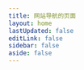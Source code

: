 ```yaml
---
title: 网站导航的页面
layout: home
lastUpdated: false
editLink: false
sidebar: false
aside: false
---
```


<!-- Java 开发，进行渲染数据 -->
<NavigationItem v-bind="JavaList" />

<!-- 前端页面开发 -->
<NavigationItem v-bind="h5List" />

<!-- 常用的工具 -->
<NavigationItem v-bind="toolList" />

<!-- 其他的上网 -->
<NavigationItem v-bind="otherList" />

<script lang="ts" setup>

import {reactive} from 'vue'

import NavigationItem from './NavigationItem.vue'

// 导入类型
import type {NavigationItemObject} from './NavigationType'


/**** tip : 图标使用 iconfont 的 28 尺寸的 ******/

// 导入图片 - java
import guanwangIcon from '/navigationImages/guanwang.svg'
import javaIcon from '/navigationImages/java.svg'
import mavenIcon from '/navigationImages/maven.svg'
import springIcon from '/navigationImages/spring.svg'
import tomcatIcon from '/navigationImages/tomcat.svg'
import redisIcon from '/navigationImages/redis.svg'
import nginxIcon from '/navigationImages/nginx.svg'
import mvnrepositoryIcon from '/navigationImages/mvnrepository.svg'
import mvnrepositoryaliIcon from '/navigationImages/mvnrepositoryaliIcon.svg'
import gitIcon from '/navigationImages/git.svg'
import githubIcon from '/navigationImages/github.svg'
import giteeIcon from '/navigationImages/gitee.svg'

// 导入图片 - 前端
import qianduanIcon from '/navigationImages/qianduan.svg'
import vueIcon from '/navigationImages/vue.svg'
import vuepiniaIcon from '/navigationImages/vuepinia.svg'
import elementuiIcon from '/navigationImages/elementui.svg'
import elementuiplusIcon from '/navigationImages/elementuiplus.svg'
import vantIcon from '/navigationImages/vant.svg'
import npmjsIcon from '/navigationImages/npmjs.svg'
import viteIcon from '/navigationImages/vitelogo.svg'
import markdownIcon from '/navigationImages/markdown.svg'
import iconfontIcon from '/navigationImages/iconfont.svg'
import vueuseIcon from '/navigationImages/vueuse.svg'
import colorspaceIcon from '/navigationImages/colorspace.svg'
import animateIcon from '/navigationImages/animate.svg'
import animategaspIcon from '/navigationImages/animategasp.svg'
import iconarchiveIcon from '/navigationImages/iconarchive.svg'
import electronIcon from '/navigationImages/electron.svg'

// 导入图片 - 工具网站
import utoolsIcon from '/navigationImages/UTools.svg'

import tongyiqianwenIcon from '/navigationImages/tongyiqianwen.svg'
import wenxinyiyanIcon from '/navigationImages/wenxinyiyan.svg'
import fanyiIcon from '/navigationImages/fanyi.svg'
import jsonIcon from '/navigationImages/json.svg'
import timestampIcon from '/navigationImages/timestamp.svg'
import stringhexIcon from '/navigationImages/stringhex.svg'
import asciiIcon from '/navigationImages/ascii.svg'
import cronIcon from '/navigationImages/cron.svg'

// 导入图片 - 其他网站
import otherIcon from '/navigationImages/other.svg'
import baiduIcon from '/navigationImages/baidu.svg'
import csdnIcon from '/navigationImages/csdn.svg'
import bilibiliIcon from '/navigationImages/bilibili.svg'


// Java开发的网站导航
const JavaList:NavigationItemObject = reactive({
    title:'Java开发',
    desc:'直接点进去看看是怎么个事儿',
    iconUrl:guanwangIcon,
    itemList:[
        {nameStr:'Java 官网',iconUrl:javaIcon,linkUrl:'https://www.oracle.com/cn/java/'},
        {nameStr:'Maven 官网',iconUrl:mavenIcon,linkUrl:'https://maven.apache.org/'},
        {nameStr:'Spring 官网',iconUrl:springIcon,linkUrl:'https://spring.io/'},
        {nameStr:'Tomcat 官网',iconUrl:tomcatIcon,linkUrl:'https://tomcat.apache.org/'},
        {nameStr:'Redis 官网',iconUrl:redisIcon,linkUrl:'https://redis.io/'},
        {nameStr:'Nginx 官网',iconUrl:nginxIcon,linkUrl:'https://nginx.org/'},
        {nameStr:'Maven 官方仓库',iconUrl:mvnrepositoryIcon,linkUrl:'https://mvnrepository.com/'},
        {nameStr:'Maven 阿里仓库',iconUrl:mvnrepositoryaliIcon,linkUrl:'https://developer.aliyun.com/mvn/guide'},
        {nameStr:'Git 官网',iconUrl:gitIcon,linkUrl:'https://git-scm.com/'},
        {nameStr:'GitHub',iconUrl:githubIcon,linkUrl:'https://github.com/'},
        {nameStr:'Gitee 官网',iconUrl:giteeIcon,linkUrl:'https://gitee.com/'},
    ] 
})

// 前端开发的网站导航
const h5List:NavigationItemObject = reactive({
    title:'前端开发',
    desc:'不要慌，有问题就去官方文档上扒拉扒拉',
    iconUrl:qianduanIcon,
    itemList:[
        {nameStr:'VueJS 官网',iconUrl:vueIcon,linkUrl:'https://vuejs.org/'},
        {nameStr:'Vue Router',iconUrl:vueIcon,linkUrl:'https://router.vuejs.org/'},
        {nameStr:'Pinia',iconUrl:vuepiniaIcon,linkUrl:'https://pinia.vuejs.org/'},
        {nameStr:'Element UI',iconUrl:elementuiIcon,linkUrl:'https://element.eleme.cn/#/zh-CN'},
        {nameStr:'Element UI Plus',iconUrl:elementuiplusIcon,linkUrl:'https://element-plus.org/zh-CN/'},
        {nameStr:'Vant 官网',iconUrl:vantIcon,linkUrl:'https://vant-ui.github.io/vant/#/zh-CN/home'},
        {nameStr:'NpmJS 网站',iconUrl:npmjsIcon,linkUrl:'https://www.npmjs.com/'},
        {nameStr:'Vite 官网',iconUrl:viteIcon,linkUrl:'https://www.vitejs.net/'},
        {nameStr:'VitePress 官网',iconUrl:markdownIcon,linkUrl:'https://vitepress.dev/'},
        {nameStr:'IconFont 图标',iconUrl:iconfontIcon,linkUrl:'https://www.iconfont.cn/'},
        {nameStr:'VueUse',iconUrl:vueuseIcon,linkUrl:'https://vueuse.org/'},
        {nameStr:'Color Space',iconUrl:colorspaceIcon,linkUrl:'https://mycolor.space/'},
        {nameStr:'Animate Css',iconUrl:animateIcon,linkUrl:'https://animate.style/'},
        {nameStr:'Animate GSAP',iconUrl:animategaspIcon,linkUrl:'https://gsap.com/'},
        {nameStr:'Icon Archive',iconUrl:iconarchiveIcon,linkUrl:'https://www.iconarchive.com/'},
        {nameStr:'Electron',iconUrl:electronIcon,linkUrl:'https://www.electronjs.org/'},
    
    ]
})

// 常用工具的网站导航
const toolList:NavigationItemObject = reactive({
    title:'Tools',
    desc:'这些工具网站就别犹豫了，直接点进去',
    iconUrl:utoolsIcon,
    itemList:[
        {nameStr:'通义千问',iconUrl:tongyiqianwenIcon,linkUrl:'https://tongyi.aliyun.com/qianwen'},
        {nameStr:'文心一言',iconUrl:wenxinyiyanIcon,linkUrl:'https://yiyan.baidu.com/'},
        {nameStr:'百度翻译',iconUrl:fanyiIcon,linkUrl:'https://fanyi.baidu.com/'},
        {nameStr:'Json格式转换',iconUrl:jsonIcon,linkUrl:'https://www.json.cn/'},
        {nameStr:'在线时间戳',iconUrl:timestampIcon,linkUrl:'https://tool.lu/timestamp/'},
        {nameStr:'十六进制转字符串',iconUrl:stringhexIcon,linkUrl:'https://tool.hiofd.com/hex-convert-string-online/'},
        {nameStr:'中文转Unicode',iconUrl:asciiIcon,linkUrl:'https://tool.ip138.com/ascii/'},
        {nameStr:'Cron表达式在线',iconUrl:cronIcon,linkUrl:'https://cron.ciding.cc/'},
    
    ]
})

const otherList:NavigationItemObject = reactive({
    title:'其他',
    desc:'什么，上面的网站还不够看的？',
    iconUrl:otherIcon,
    itemList:[
        {nameStr:'百度一下',iconUrl:baiduIcon,linkUrl:'https://www.baidu.com/'},
        {nameStr:'CSDN',iconUrl:csdnIcon,linkUrl:'https://www.csdn.net/'},
        {nameStr:'Bilibili ~(￣▽￣)~*',iconUrl:bilibiliIcon,linkUrl:'https://www.bilibili.com/'},
    ]
})

</script>

<style module>

.navigation-header{
    border:1px solid red;
}


</style>



